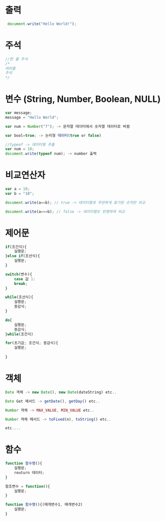 # **출력**
```javascript
 document.write("Hello World!");
```

# **주석**
```javascript
//한 줄 주석
/* 
여러줄
주석
*/
```

# **변수 (String, Number, Boolean, NULL)**
```javascript
var message;
message = "Hello World";

var num = Number("7"); -> 문자열 데이터에서 숫자열 데이터로 바뀜

var bool=true; -> 논리형 데이터(true or false)

//typeof -> 데이터형 추출
var num = 10;
document.write(typeof num); -> number 출력
```

# **비교연산자**
```javascript
var a = 10;
var b = "10";

document.write(a==b); // true -> 데이터형과 무관하게 표기된 숫자만 비교

document.write(a===b); // false -> 데이터형도 반영하여 비교
```

# **제어문**
```javascript
if(조건식){
	실행문;	
}else if(조선식){
	실행문;
}

switch(변수){
	case 값 1:	
	break;	
}

while(조선식){
	실행문;	
	증감식;	
}

do{
	실행문;	
	증감식;	
}while(조건식)

for(초기값; 조건식; 증감식){
	실행문;
	
}
```

# **객체**
```javascript
Date 객체 -> new Date(), new Date(dateString) etc..

Date Get 메서드 -> getDate(), getDay() etc..

Number 객체 -> MAX_VALUE, MIN_VALUE etc..

Number 객체 메서드 -> toFixed(n), toString() etc..

etc....

```
# **함수**
```javascript
function 함수명(){
	실행문;
	reuturn 데이터;
}

참조변수 = function(){
	실행문;
}

function 함수명(){(매개변수1, 매개변수2)
	실행문;
}
```
